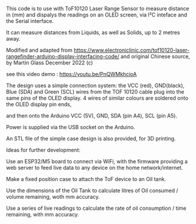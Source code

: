 This code is to use with ToF10120 Laser Range Sensor to measure distance in (mm) and dispalys the readings on an OLED screen, via I²C inteface and the Serial interface.

It can measure distances from Liquids, as well as Solids, up to 2 metres away.

Modified and adapted from https://www.electroniclinic.com/tof10120-laser-rangefinder-arduino-display-interfacing-code/ and original Chinese source,
by Martin Glass December 2022 (c)

see this video demo : https://youtu.be/PnQWMkhcioA

The design uses a simple connection system: the VCC (red), GND(black), Blue (SDA) and Green (SCL) wires from the TOF 10120 cable plug into the same pins of the OLED display. 4 wires of similar colours are soldered onto the OLED display pin ends, 

and then onto the Arduino VCC (5V), GND, SDA (pin A4), SCL (pin A5).

Power is supplied via the USB socket on the Arduino.

An STL file of the simple case design is also provided, for 3D printing.



Ideas for further development:

Use an ESP32/M5 board to connect via WiFi, with the firmware providing a web server to feed live data to any device on the home network/internet.

Make a fixed position case to attach the ToF device to an Oil tank.

Use the dimensions of the Oil Tank to calculate litres of Oil consumed / volume remaining, woth mm accuracy.

Use a series of live readings to calculate the rate of oil consumption / time remaining, with mm accuracy.
